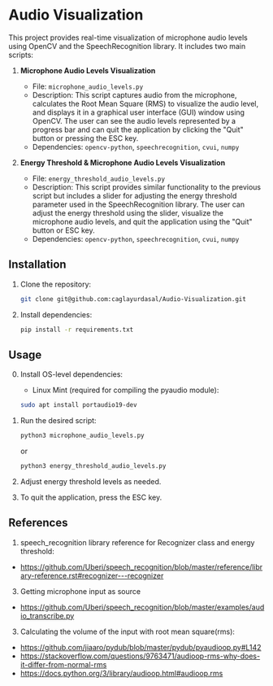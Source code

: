 # Audio Visualization

This project provides real-time visualization of microphone audio levels using OpenCV and the SpeechRecognition library. It includes two main scripts:

1. **Microphone Audio Levels Visualization**
   - File: `microphone_audio_levels.py`
   - Description: This script captures audio from the microphone, calculates the Root Mean Square (RMS) to visualize the audio level, and displays it in a graphical user interface (GUI) window using OpenCV. The user can see the audio levels represented by a progress bar and can quit the application by clicking the "Quit" button or pressing the ESC key.
   - Dependencies: `opencv-python`, `speechrecognition`, `cvui`, `numpy`

2. **Energy Threshold & Microphone Audio Levels Visualization**
   - File: `energy_threshold_audio_levels.py`
   - Description: This script provides similar functionality to the previous script but includes a slider for adjusting the energy threshold parameter used in the SpeechRecognition library. The user can adjust the energy threshold using the slider, visualize the microphone audio levels, and quit the application using the "Quit" button or ESC key.
   - Dependencies: `opencv-python`, `speechrecognition`, `cvui`, `numpy`

## Installation

1. Clone the repository:
   ```bash
   git clone git@github.com:caglayurdasal/Audio-Visualization.git
   ```

2. Install dependencies:
   ```bash
   pip install -r requirements.txt
   ```

## Usage
0. Install OS-level dependencies:
   - Linux Mint (required for compiling the pyaudio module):
   ```bash
   sudo apt install portaudio19-dev
   ```   
1. Run the desired script:
   ```bash
   python3 microphone_audio_levels.py
   ```
   or
   ```bash
   python3 energy_threshold_audio_levels.py
   ```
2. Adjust energy threshold levels as needed.

3. To quit the application, press the ESC key.

## References
1. speech_recognition library reference for Recognizer class and energy threshold:
- https://github.com/Uberi/speech_recognition/blob/master/reference/library-reference.rst#recognizer---recognizer
3. Getting microphone input as source
- https://github.com/Uberi/speech_recognition/blob/master/examples/audio_transcribe.py
3. Calculating the volume of the input with root mean square(rms):
- https://github.com/jiaaro/pydub/blob/master/pydub/pyaudioop.py#L142
- https://stackoverflow.com/questions/9763471/audioop-rms-why-does-it-differ-from-normal-rms
- https://docs.python.org/3/library/audioop.html#audioop.rms

      
   
